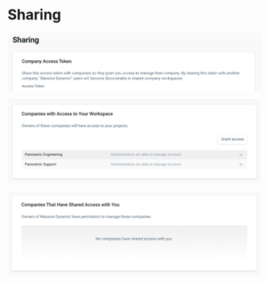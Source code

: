 # Sharing

![Copy Access token to share with other companies](../../.gitbook/assets/screen-shot-2020-09-18-at-2.02.44-pm.png)

![List of Companies that you have shared access with](../../.gitbook/assets/screen-shot-2020-09-18-at-2.02.53-pm.png)

![Companies that have granted access to your company](../../.gitbook/assets/screen-shot-2020-09-18-at-2.02.59-pm.png)


